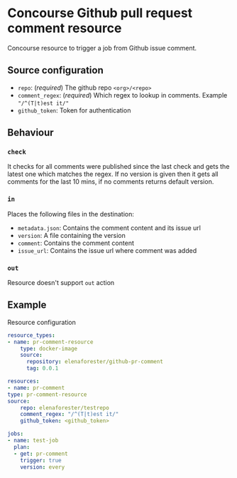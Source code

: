 # Concourse Github pull request comment resource
Concourse resource to trigger a job from Github issue comment.

## Source configuration
- `repo`: (*required*) The github repo `<org>/<repo>`
- `comment_regex`: (*required*) Which regex to lookup in comments. Example `"/^(T|t)est it/"`
- `github_token`: Token for authentication

## Behaviour
### `check`
It checks for all comments were published since the last check and gets the latest one which matches the regex.
If no version is given then it gets all comments for the last 10 mins, if no comments returns default version.

### `in`
Places the following files in the destination:

- `metadata.json`: Contains the comment content and its issue url
- `version`: A file containing the version
- `comment`: Contains the comment content
- `issue_url`: Contains the issue url where comment was added

### `out`
Resource doesn't support `out` action

## Example
Resource configuration
```yaml
resource_types:
- name: pr-comment-resource
    type: docker-image
    source:
      repository: elenaforester/github-pr-comment
      tag: 0.0.1

resources:
- name: pr-comment
type: pr-comment-resource
source:
    repo: elenaforester/testrepo
    comment_regex: "/^(T|t)est it/"
    github_token: <github_token>

jobs:
- name: test-job
  plan:
  - get: pr-comment
    trigger: true
    version: every
```
